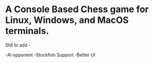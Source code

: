 # A Console Based Chess game for Linux, Windows, and MacOS terminals.

Still to add -   

-AI opponent
-Stockfish Support
-Better UI
